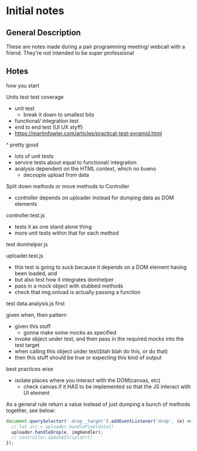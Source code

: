 # Initial notes

## General Description

These are notes made during a pair programming meeting/ webcall with a friend. They're not intended to be super professional


## Hotes

how you start

Units test
test coverage

- unit test
  - break it down to smallest bits
- functional/ integration test
- end to end test (UI UX styff)
- https://martinfowler.com/articles/practical-test-pyramid.html

 ^ pretty good
- lots of unit tests
- service tests about equal to functional/ integration
- analysis dependent on the HTML context, which no bueno
  - decouple upload from data

Split down methods or move methods to Controller
  - controller depends on uploader instead for dumping data as DOM elements

controller.test.js
  - tests it as one stand alone thing
  - more unit tests within that for each method

test domhelper.js

uploader.test.js
  - this test is going to suck because it depends on a DOM element having been loaded, and
  - but also test how it integrates domhelper
  - pass in a mock object with stubbed methods
  - check that img.onload is actually passing a function

test data.analysis.js first

given when, then pattern
  - given this stuff
    - gonna make some mocks as specified
  - invoke object under test, and then pass in the required mocks into the test target
  - when calling this object under test(blah blah do this, or do that)
  - then this stuff should be true or expecting this kind of output

best practices wise
- isolate places where you interact with the DOM(canvas, etc)
  - check canvas if it HAS to be implemented so that the JS interact with UI element

As a general rule return a value instead of just dumping a bunch of methods together, see below:
```js
document.querySelector('.drop__target').addEventListener('drop', (e) => {
  // let arr = uploader.handlePixeldata()
  uploader.handleDrop(e, imgHandler);
  // controller.updateStrip(arr);
});
```